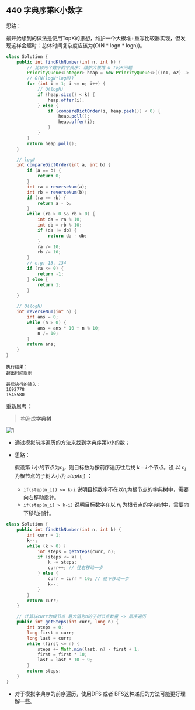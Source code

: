 ## 440 字典序第K小数字

思路：

最开始想到的做法是使用TopK的思想，维护一个大根堆+重写比较器实现，但发现这样会超时：总体时间复杂度应该为(O(N * logn * logn))。

```java
class Solution {
    public int findKthNumber(int n, int k) {
        // 比较两个数字的字典序: 维护大根堆 & TopK问题
        PriorityQueue<Integer> heap = new PriorityQueue<>(((o1, o2) -> -compareDictOrder(o1, o2)));
        // O(N(logN*logN))
        for (int i = 1; i <= n; i++) {
            // O(logN)
            if (heap.size() < k) {
                heap.offer(i);
            } else {
                if (compareDictOrder(i, heap.peek()) < 0) {
                    heap.poll();
                    heap.offer(i);
                }
            }
        }
        return heap.poll();
    }

    // logN
    int compareDictOrder(int a, int b) {
        if (a == b) {
            return 0;
        }
        int ra = reverseNum(a);
        int rb = reverseNum(b);
        if (ra == rb) {
            return a - b;
        }
        while (ra > 0 && rb > 0) {
            int da = ra % 10;
            int db = rb % 10;
            if (da != db) {
                return da - db;
            }
            ra /= 10;
            rb /= 10;
        }
        // e.g: 13, 134
        if (ra <= 0) {
            return -1;
        } else {
            return 1;
        }
    }

    // O(logN)
    int reverseNum(int n) {
        int ans = 0;
        while (n > 0) {
            ans = ans * 10 + n % 10;
            n /= 10;
        }
        return ans;
    }
}
```

```shell
执行结果：
超出时间限制

最后执行的输入：
1692778
1545580
```

重新思考：

>  构造成**字典树**

![1](https://assets.leetcode-cn.com/solution-static/440/440_1.PNG)

- 通过模拟前序遍历的方法来找到字典序第k小的数；

- 思路：

  假设第 i 小的节点为$n_i$，则目标数为按前序遍历往后找 $k-i$ 个节点。设 以 $n_i$ 为根节点的子树大小为 $step(n_i)$ ：
  
  - `if(step(n_i)) <= k-i` 说明目标数字不在以$n_i$为根节点的字典树中，需要向右移动指针。
  - `if(step(n_i) > k-i)` 说明目标数字在以 $n_i$ 为根节点的字典树中，需要向下移动指针。

```java
class Solution {
    public int findKthNumber(int n, int k) {
        int curr = 1;
        k--;
        while (k > 0) {
            int steps = getSteps(curr, n);
            if (steps <= k) {
                k -= steps;
                curr++; // 往右移动一步
            } else {
                curr = curr * 10; // 往下移动一步
                k--;
            }
        }
        return curr;
    }

    // 计算以curr为根节点 最大值为n的子树节点数量 -> 层序遍历
    public int getSteps(int curr, long n) {
        int steps = 0;
        long first = curr;
        long last = curr;
        while (first <= n) {
            steps += Math.min(last, n) - first + 1;
            first = first * 10;
            last = last * 10 + 9;
        }
        return steps;
    }
}
```

- 对于模拟字典序的前序遍历，使用DFS 或者 BFS这种递归的方法可能更好理解一些。
